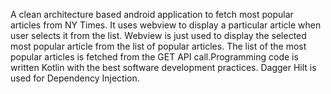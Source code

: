 A clean architecture based android application to fetch most popular articles from NY Times. It uses webview to display a particular article when user selects it from the list. Webview is just used to display the selected most popular article from the list of popular articles. The list of the most popular articles is fetched from the GET API call.Programming code is written Kotlin with the best software development practices. Dagger Hilt is used for Dependency Injection.
